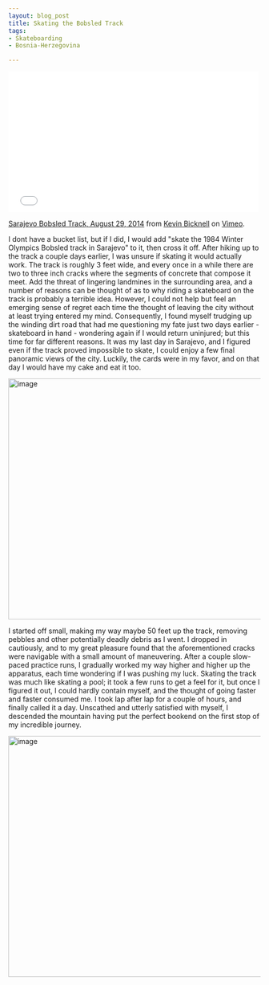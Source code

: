 ```yaml
---
layout: blog_post
title: Skating the Bobsled Track
tags: 
- Skateboarding
- Bosnia-Herzegovina

---
```


<iframe src="//player.vimeo.com/video/104859578" width="500" height="281" frameborder="0" webkitallowfullscreen mozallowfullscreen allowfullscreen></iframe> <p><a href="http://vimeo.com/104859578">Sarajevo Bobsled Track, August 29, 2014</a> from <a href="http://vimeo.com/user1447562">Kevin Bicknell</a> on <a href="https://vimeo.com">Vimeo</a>.</p>

I dont have a bucket list, but if I did, I would add "skate the 1984 Winter Olympics Bobsled track in Sarajevo" to it, then cross it off.   After hiking up to the track a couple days earlier, I was unsure if skating it would actually work.  The track is roughly 3 feet wide, and every once in a while there are two to three inch cracks where the segments of concrete that compose it meet.  Add the threat of lingering landmines in the surrounding area, and a number of reasons can be thought of as to why riding a skateboard on the track is probably a terrible idea.  However, I could not help but feel an emerging sense of regret each time the thought of leaving the city without at least trying entered my mind. Consequently, I found myself trudging up the winding dirt road that had me questioning my fate just two days earlier - skateboard in hand - wondering again if I would return uninjured; but this time for far different reasons.  It was my last day in Sarajevo, and I figured even if the track proved impossible to skate, I could enjoy a few final panoramic views of the city. Luckily, the cards were in my favor, and on that day I would have my cake and eat it too.

<a href="https://www.flickr.com/photos/125061170@N06/14909425687/" title="image by manoboard88, on Flickr"><img src="https://farm4.staticflickr.com/3883/14909425687_267f3199d6_z.jpg" width="640" height="480" alt="image"></a>

I started off small, making my way maybe 50 feet up the track, removing pebbles and other potentially deadly debris as I went.  I dropped in cautiously, and to my great pleasure found that the aforementioned cracks were navigable with a small amount of maneuvering.  After a couple slow-paced practice runs, I gradually worked my way higher and higher up the apparatus, each time wondering if I was pushing my luck. Skating the track was much like skating a pool; it took a few runs to get a feel for it, but once I figured it out, I could hardly contain myself, and the thought of going faster and faster consumed me.  I took lap after lap for a couple of hours, and finally called it a day.  Unscathed and utterly satisfied with myself, I descended the mountain having put the perfect bookend on the first stop of my incredible journey. 

<a href="https://www.flickr.com/photos/125061170@N06/14909410748/" title="image by manoboard88, on Flickr"><img src="https://farm6.staticflickr.com/5589/14909410748_dc97ca6777_z.jpg" width="640" height="480" alt="image"></a>
